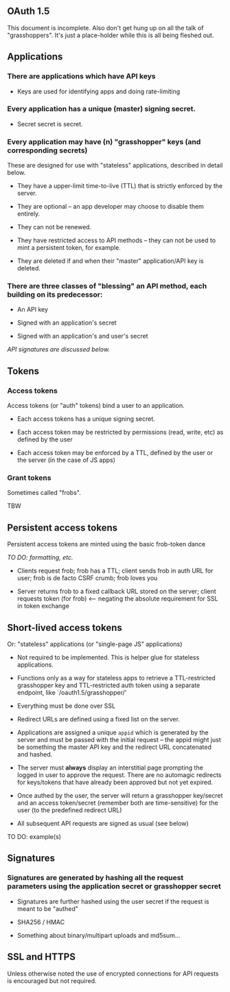 OAuth 1.5
--

This document is incomplete. Also don't get hung up on all the talk of "grasshoppers". It's just a place-holder while this is all being fleshed out.

Applications
--

### There are applications which have API keys

* Keys are used for identifying apps and doing rate-limiting

### Every application has a unique (master) signing secret.

* Secret secret is secret.

### Every application may have (n) "grasshopper" keys (and corresponding secrets)

These are designed for use with "stateless" applications, described in detail below.

* They have a upper-limit time-to-live (TTL) that is strictly enforced by the server.

* They are optional – an app developer may choose to disable them entirely.

* They can not be renewed.

* They have restricted access to API methods – they can not be used to mint a persistent token, for example.

* They are deleted if and when their "master" application/API key is deleted.

### There are three classes of "blessing" an API method, each building on its predecessor:

* An API key

* Signed with an application's secret

* Signed with an application's and user's secret

_API signatures are discussed below._

Tokens
--

### Access tokens

Access tokens (or "auth" tokens) bind a user to an application.

* Each access tokens has a unique signing secret. 

* Each access token may be restricted by permissions (read, write, etc) as defined by the user
    
* Each access token may be enforced by a TTL, defined by the user or the server (in the case of JS apps)

### Grant tokens

Sometimes called "frobs".

TBW

Persistent access tokens
--

Persistent access tokens are minted using the basic frob-token dance

_TO DO: formatting, etc._

* Clients request frob; frob has a TTL; client sends frob in auth URL for user; frob is de facto CSRF crumb; frob loves you

* Server returns frob to a fixed callback URL stored on the server; client requests token (for frob) <-- negating the absolute requirement for SSL in token exchange

Short-lived access tokens
--

Or: "stateless" applications (or "single-page JS" applications)

* Not required to be implemented. This is helper glue for stateless applications.
 
* Functions only as a way for stateless apps to retrieve a TTL-restricted grasshopper key and TTL-restricted auth token using a separate endpoint, like `/oauth1.5/grasshopper/'

* Everything must be done over SSL

* Redirect URLs are defined using a fixed list on the server.

* Applications are assigned a unique `appid` which is generated by the server and must be passed with the initial request – the appid might just be something the master API key and the redirect URL concatenated and hashed.

* The server must **always** display an interstitial page prompting the logged in user to approve the request. There are no automagic redirects for keys/tokens that have already been approved but not yet expired.

* Once authed by the user, the server will return a grasshopper key/secret and an access token/secret (remember both are time-sensitive) for the user (to the predefined redirect URL)

* All subsequent API requests are signed as usual (see below)

TO DO: example(s)

Signatures
--

### Signatures are generated by hashing all the request parameters using the application secret or grasshopper secret

* Signatures are further hashed using the user secret if the request is meant to be "authed"

* SHA256 / HMAC

* Something about binary/multipart uploads and md5sum...

SSL and HTTPS
--

Unless otherwise noted the use of encrypted connections for API requests is encouraged but not required.
